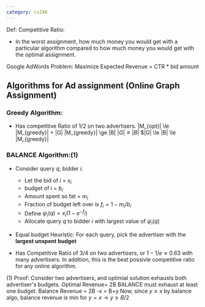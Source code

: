 ```yaml
---
category: cs246
---
```


Def: Competitive Ratio:
  - In the worst assignment, how much money you would get with a particular algorithm compared to how much money you would get with the optimal assignment. 
  
Google AdWords Problem:
  Maximize Expected Revenue = CTR * bid amount

## Algorithms for Ad assignment (Online Graph Assignment)
### Greedy Algorithm:
  - Has competitive Ratio of 1/2 on two advertisers.
    |M_{opt}| \le |M_{greedy}| + |G|
    |M_{greedy}| \ge |B|
    $|G| \le |B|$
    $|G| \le |B| \le |M_{greedy}|
### BALANCE Algorithm:(1)
- Consider query $q$, bidder $i$.
  - Let the bid of $i$ = $x_i$
  - budget of i = $b_i$
  - Amount spent so fat = $m_i$
  - Fraction of budget left over is $f_i = 1-m_i/b_i$
  - Define $\psi_i(q) = x_i(1-e^{-f_i})$
  - Allocate query $q$ to bidder $i$ with largest value of $\psi_i(q)$
  
- Equal budget Heuristic: For each query, pick the advertiser with the **largest unspent budget**

- Has Competitive Ratio of 3/4 on two advertisers, or $1-1/e \approx 0.63$ with many advertisers. In addition, this is the best possivle competitive ratio for any online algorithm.

(1) Proof:
  Consider two advertisers, and optimial solution exhausts both advertiser's budgets.
    Optimal Revenue= 2B
  BALANCE must exhaust at least one budget.
    Balance Revenue = 2B -x = B+y
    Now, since $y \ge x$ by balance algo, balance revenue is min for $y = x \rightarrow y \ge B/2$
    
    


